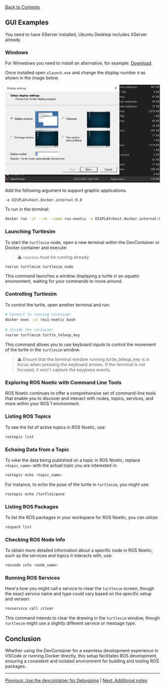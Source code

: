 [Back to Contents](../README.md)

## GUI Examples

You need to have XServer installed, Ubuntu Desktop includes XServer already.

### Windows

For Winwdows you need to install an alternative, for example: [Download](https://sourceforge.net/projects/vcxsrv/).

Once installed open `xlaunch.exe` and change the display number `0` as shown in the image below.

![xserver](../docs/images/image.png)

Add the following argument to support graphic applications.

```bash
-e DISPLAY=host.docker.internal:0.0
```

To run in the terminal: 

```bash
docker run -it --rm --name ros-noetic -e DISPLAY=host.docker.internal:0.0 ros-noetic-workspace
```

### Launching Turtlesim

To start the `turtlesim` node, open a new terminal within the DevContainer or Docker container and execute:

> :warning: `roscore` must be running already.

```bash
rosrun turtlesim turtlesim_node
```

This command launches a window displaying a turtle in an aquatic environment, waiting for your commands to move around.

### Controlling Turtlesim

To control the turtle, open another terminal and run:


```bash
# Connect to running container
docker exec -it ros1-noetic bash

# Inside the container
rosrun turtlesim turtle_teleop_key
```

This command allows you to use keyboard inputs to control the movement of the turtle in the `turtlesim` window.

> :warning: Ensure that the terminal window running turtle_teleop_key is in focus when pressing the keyboard arrows. If the terminal is not focused, it won't capture the keypress events.

### Exploring ROS Noetic with Command Line Tools

ROS Noetic continues to offer a comprehensive set of command-line tools that enable you to discover and interact with nodes, topics, services, and more within your ROS 1 environment.

### Listing ROS Topics

To see the list of active topics in ROS Noetic, use:

```bash
rostopic list
```

### Echoing Data from a Topic

To view the data being published on a topic in ROS Noetic, replace `<topic_name>` with the actual topic you are interested in:

```bash
rostopic echo <topic_name>
```

For instance, to echo the pose of the turtle in `turtlesim`, you might use:

```bash
rostopic echo /turtle1/pose
```

### Listing ROS Packages

To list the ROS packages in your workspace for ROS Noetic, you can utilize:

```bash
rospack list
```

### Checking ROS Node Info

To obtain more detailed information about a specific node in ROS Noetic, such as the services and topics it interacts with, use:

```bash
rosnode info <node_name>
```

### Running ROS Services

Here's how you might call a service to clear the `turtlesim` screen, though the exact service name and type could vary based on the specific setup and version:

```bash
rosservice call /clear
```

This command intends to clear the drawing in the `turtlesim` window, though `turtlesim` might use a slightly different service or message type. 

## Conclusion

Whether using the DevContainer for a seamless development experience in VSCode or running Docker directly, this setup facilitates ROS development, ensuring a consistent and isolated environment for building and testing ROS packages.

---

[Previous: Use the devcontainer for Debugging](./06_Devcontainer.md) | [Next: Additional notes](./08_Additional_Notes.md)
